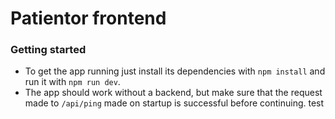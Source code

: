 # Patientor frontend

### Getting started

- To get the app running just install its dependencies with `npm install` and run it with `npm run dev`.
- The app should work without a backend, but make sure that the request made to `/api/ping` made on startup is successful before continuing.
  test
